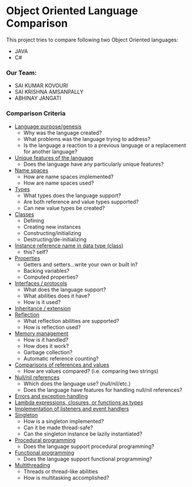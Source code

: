# Object Oriented Language Comparison

This project tries to compare following two Object Oriented languages:

* JAVA
* C#

### Our Team:

- SAI KUMAR KOVOURI
- SAI KRISHNA AMSANPALLY
- ABHINAY JANGATI

### Comparison Criteria

* [Language purpose/genesis](Language_genesis.md)
  * Why was the language created?
  * What problems was the language trying to address?
  * Is the language a reaction to a previous language or a replacement for another language?
* [Unique features of the language](UniqueFeatures.md)
  * Does the language have any particularly unique features?
* [Name spaces](namespaces.md)
  * How are name spaces implemented?
  * How are name spaces used?
* [Types](Types.md)
    * What types does the language support?
    * Are both reference and value types supported?
    * Can new value types be created?
* [Classes](Classes.md)
  * Defining
  * Creating new instances
  * Constructing/initializing
  * Destructing/de-initializing
* [Instance reference name in data type (class)](InstanceReference.md)
  * this?  self?
* [Properties](Properties.md)
  * Getters and setters...write your own or built in?
  * Backing variables?
  * Computed properties?
* [Interfaces / protocols](Interfaces_Protocols.md)
  * What does the language support?
  * What abilities does it have?
  * How is it used?
* [Inheritance / extension](Inheritance.md)
* [Reflection](Reflection.md)
  * What reflection abilities are supported?
  * How is reflection used?
* [Memory management](Memory_management.md)
  * How is it handled?
  * How does it work?
  * Garbage collection?
  * Automatic reference counting?
* [Comparisons of references and values](ComparisonOfReferences.md)
  * How are values compared? (i.e. comparing two strings)
* [Null/nil references](Null&Nil_References.md)
  * Which does the language use? (null/nil/etc.)
  * Does the language have features for handling null/nil references?
* [Errors and exception handling](ExceptionHandling.md)
* [Lambda expressions, closures, or functions as types](FunctionalProgramming.md)
* [Implementation of listeners and event handlers](EventHandling.md)
* [Singleton](Singleton.md)
  * How is a singleton implemented?
  * Can it be made thread-safe?
  * Can the singleton instance be lazily instantiated?
* [Procedural programming](Procedural_programming.md)
  * Does the language support procedural programming?
* [Functional programming](FunctionalProgramming.md)
  * Does the language support functional programming?
* [Multithreading](Multithreading.md)
  * Threads or thread-like abilities
  * How is multitasking accomplished?
